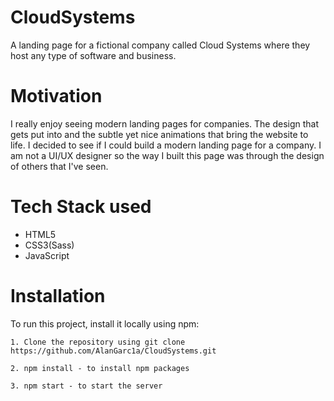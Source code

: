 # CloudSystems

A landing page for a fictional company called Cloud Systems where they host any type of software and business.

# Motivation

I really enjoy seeing modern landing pages for companies. The design that gets put into and the subtle yet nice animations that bring the website to life. I decided to see if I could build a modern landing page for a company. I am not a UI/UX designer so the way I built this page was through the design of others that I've seen.

# Tech Stack used

* HTML5
* CSS3(Sass) 
* JavaScript

# Installation

To run this project, install it locally using npm:

```
1. Clone the repository using git clone https://github.com/AlanGarc1a/CloudSystems.git

2. npm install - to install npm packages

3. npm start - to start the server

```